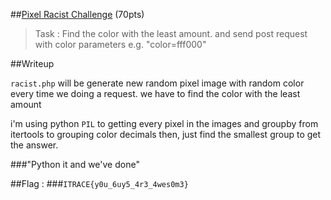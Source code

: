 ##[Pixel Racist Challenge](http://task-00001001.itrace.systems/racist.php) (70pts)

>Task : Find the color with the least amount. and send post request with color parameters e.g. "color=fff000"

##Writeup

`racist.php` will be generate new random pixel image with random color every time we doing a request.
we have to find the color with the least amount

i'm using python `PIL` to getting every pixel in the images and groupby from itertools to grouping color decimals
then, just find the smallest group to get the answer.

###"Python it and we've done"

##Flag :
###`ITRACE{y0u_6uy5_4r3_4wes0m3}`
